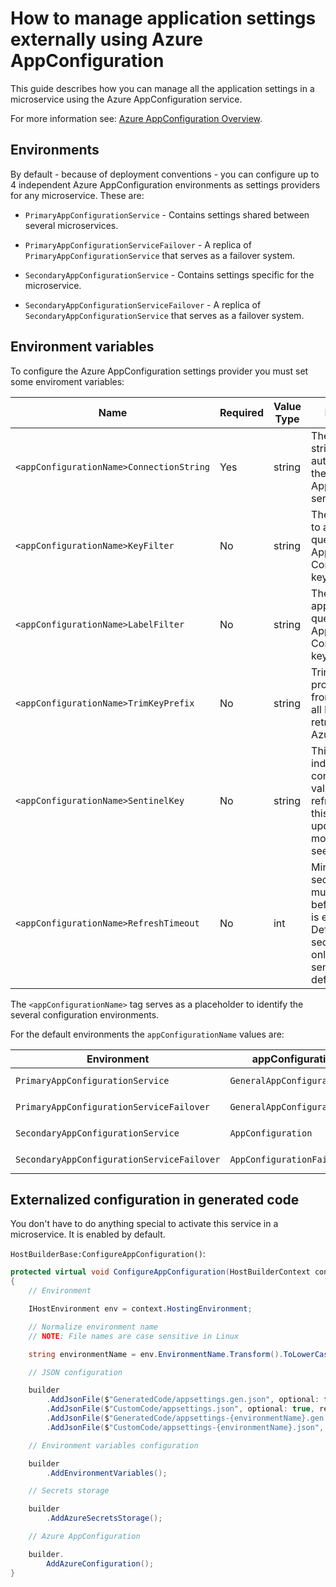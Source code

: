 # How to manage application settings externally using Azure AppConfiguration

This guide describes how you can manage all the application settings in a microservice using the Azure AppConfiguration service.

For more information see: [Azure AppConfiguration Overview](https://docs.microsoft.com/en-us/azure/azure-app-configuration/overview).

## Environments

By default - because of deployment conventions - you can configure up to 4 independent Azure AppConfiguration environments as settings providers for any microservice. These are:

- `PrimaryAppConfigurationService` - Contains settings shared between several microservices.

- `PrimaryAppConfigurationServiceFailover` - A replica of `PrimaryAppConfigurationService` that serves as a failover system.

- `SecondaryAppConfigurationService` - Contains settings specific for the microservice.

- `SecondaryAppConfigurationServiceFailover` - A replica of `SecondaryAppConfigurationService` that serves as a failover system.

## Environment variables

To configure the Azure AppConfiguration settings provider you must set some enviroment variables:

| Name  | Required | Value Type | Description
| --- | --- | --- | --- |
| `<appConfigurationName>ConnectionString` | Yes | string | The connection string used to authenticate with the Azure AppConfiguration service.
| `<appConfigurationName>KeyFilter` | No  | string | The filter to apply to all keys when querying Azure App Configuration for key-values.
| `<appConfigurationName>LabelFilter` | No  | string | The label filter to apply when querying Azure App Configuration for key-values.
| `<appConfigurationName>TrimKeyPrefix` | No  | string | Trims the provided prefix from the keys of all key-values retrieved from Azure.
| `<appConfigurationName>SentinelKey` | No  | string | This key indicates that all configuration values should be refreshed after this key is updated. For more information see [Sentinel Key](https://docs.microsoft.com/en-us/azure/azure-app-configuration/enable-dynamic-configuration-aspnet-core?tabs=core2x#add-a-sentinel-key)
| `<appConfigurationName>RefreshTimeout` | No  | int | Minimum time in seconds that must elapse before the cache is expired. Default is 30 seconds. This only works if the sentinel Key is defined.

The `<appConfigurationName>` tag serves as a placeholder to identify the several configuration environments.

For the default environments the `appConfigurationName` values are:

| Environment | appConfigurationName | Sample Environment Keys
| --- | --- | --- |
| `PrimaryAppConfigurationService` | `GeneralAppConfiguration` | `GeneralAppConfigurationConnectionString`, `GeneralAppConfigurationSentinelKey`
| `PrimaryAppConfigurationServiceFailover` | `GeneralAppConfigurationFailover` | `GeneralAppConfigurationFailoverConnectionString`, `GeneralAppConfigurationFailoverTrimKeyPrefix`
| `SecondaryAppConfigurationService` | `AppConfiguration` | `AppConfigurationConnectionString`, `AppConfigurationKeyFilter`
| `SecondaryAppConfigurationServiceFailover` | `AppConfigurationFailover` | `AppConfigurationFailoverConnectionString`, `AppConfigurationFailoverLabelFilter`

## Externalized configuration in generated code

You don't have to do anything special to activate this service in a microservice. It is enabled by default.

`HostBuilderBase:ConfigureAppConfiguration()`:

```csharp
protected virtual void ConfigureAppConfiguration(HostBuilderContext context, IConfigurationBuilder builder)
{
    // Environment

    IHostEnvironment env = context.HostingEnvironment;

    // Normalize environment name
    // NOTE: File names are case sensitive in Linux

    string environmentName = env.EnvironmentName.Transform().ToLowerCase();

    // JSON configuration

    builder
        .AddJsonFile($"GeneratedCode/appsettings.gen.json", optional: false, reloadOnChange: true)
        .AddJsonFile($"CustomCode/appsettings.json", optional: true, reloadOnChange: true)
        .AddJsonFile($"GeneratedCode/appsettings-{environmentName}.gen.json", optional: true, reloadOnChange: true)
        .AddJsonFile($"CustomCode/appsettings-{environmentName}.json", optional: true, reloadOnChange: true);

    // Environment variables configuration

    builder
        .AddEnvironmentVariables();

    // Secrets storage

    builder
        .AddAzureSecretsStorage();

    // Azure AppConfiguration

    builder.
        AddAzureConfiguration();
}
```
